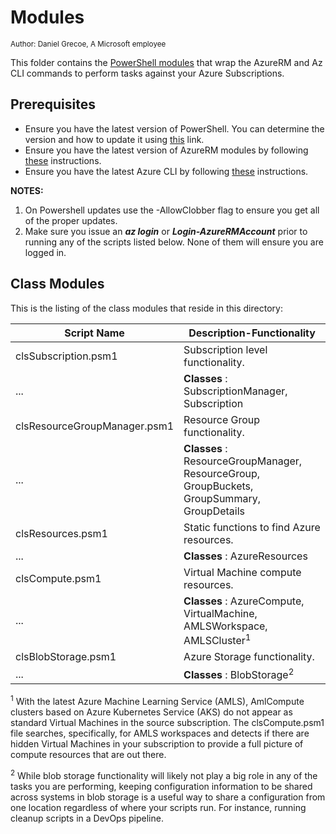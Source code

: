 # Modules 
<sub>Author: Daniel Grecoe, A Microsoft employee</sub>

This folder contains the [PowerShell modules](https://docs.microsoft.com/en-us/powershell/module/microsoft.powershell.core/about/about_modules?view=powershell-6) that wrap the AzureRM and Az CLI commands to perform tasks against your Azure Subscriptions. 


## Prerequisites
* Ensure you have the latest version of PowerShell. You can determine the version and how to update it using [this](https://docs.microsoft.com/en-us/powershell/scripting/install/installing-windows-powershell?view=powershell-6) link. 
* Ensure you have the latest version of AzureRM modules by following [these](https://www.powershellgallery.com/packages/AzureRM/6.13.1) instructions. 
* Ensure you have the latest Azure CLI by following [these](https://docs.microsoft.com/en-us/cli/azure/install-azure-cli?view=azure-cli-latest) instructions.

<b>NOTES:</b> 
1. On Powershell updates use the -AllowClobber flag to ensure you get all of the proper updates.
2. Make sure you issue an ***az login*** or ***Login-AzureRMAccount*** prior to running any of the scripts listed below. None of them will ensure you are logged in. 

## Class Modules
This is the listing of the class modules that reside in this directory:

|Script Name|Description-Functionality|
|--------------------------|--------------------------------|
|clsSubscription.psm1|Subscription level functionality.|
|...|<b>Classes</b> : SubscriptionManager, Subscription|
|clsResourceGroupManager.psm1|Resource Group functionality.|
|...|<b>Classes</b> : ResourceGroupManager, ResourceGroup, GroupBuckets, GroupSummary, GroupDetails|
|clsResources.psm1|Static functions to find Azure resources.|
|...|<b>Classes</b> : AzureResources
|clsCompute.psm1|Virtual Machine compute resources.|
|...|<b>Classes</b> : AzureCompute, VirtualMachine, AMLSWorkspace, AMLSCluster<sup>1</sup>|
|clsBlobStorage.psm1|Azure Storage functionality.|
|...|<b>Classes</b> : BlobStorage<sup>2</sup>|

<sup>1</sup> With the latest Azure Machine Learning Service (AMLS), AmlCompute clusters based on Azure Kubernetes Service (AKS) do not appear as standard Virtual Machines in the source subscription. The clsCompute.psm1 file searches, specifically, for AMLS workspaces and detects if there are hidden Virtual Machines in your subscription to provide a full picture of compute resources that are out there.

<sup>2</sup> While blob storage functionality will likely not play a big role in any of the tasks you are performing, keeping configuration information to be shared across systems in blob storage is a useful way to share a configuration from one location regardless of where your scripts run. For instance, running cleanup scripts in a DevOps pipeline.



